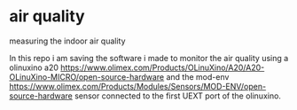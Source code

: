 # air quality
measuring the indoor air quality

In this repo i am saving the software i made to monitor the air quality using a olinuxino a20 https://www.olimex.com/Products/OLinuXino/A20/A20-OLinuXino-MICRO/open-source-hardware and the mod-env https://www.olimex.com/Products/Modules/Sensors/MOD-ENV/open-source-hardware sensor connected to the first UEXT port of the olinuxino.

